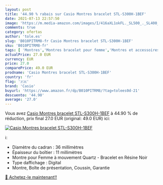 ```yaml
---
layout: post
title: '44.90 % rabais sur Casio Montres bracelet STL-S300H-1BEF'
date: 2021-07-13 22:57:50
image: 'https://m.media-amazon.com/images/I/416aXL1okFL._SL500_._SL400_.jpg'
comments: true
category: ofertas
author: 'tole.es'
slug: 'B010PITRM8-fr Casio Montres bracelet STL-S300H-1BEF'
sku: 'B010PITRM8-fr'
tags: [ 'Montres','Montres bracelet pour femme','Montres et accessoires','Montres femme','casio', ]
actualPrice: 27.0 EUR
currency: EUR
price: 27.0
comparePrice: 49.0 EUR
prodname: 'Casio Montres bracelet STL-S300H-1BEF'
country: 'fr'
flag: '🇫🇷'
brand: 'Casio'
buyurl: 'https://www.amazon.fr/dp/B010PITRM8/?tag=tolees0d-21'
descuento: '44.90'
average: '27.0'
---
```


Vous avez [Casio Montres bracelet STL-S300H-1BEF](https://www.amazon.fr/dp/B010PITRM8/?tag=tolees0d-21)  à  44.90 % de réduction, prix final  27.0 EUR (original: 49.0 EUR) ici:

[![Casio Montres bracelet STL-S300H-1BEF](https://m.media-amazon.com/images/I/416aXL1okFL._SL500_._SL400_.jpg)](https://www.amazon.fr/dp/B010PITRM8/?tag=tolees0d-21)

ℹ️:

- Diamètre du cadran : 36 millimètres
- Épaisseur du boîtier : 11 millimètres
- Montre pour Femme à mouvement Quartz - Bracelet en Résine Noir
- Type daffichage : Digital
- Montre, Boîte de présentation, Coussin, Garantie

[🛒 Achetez-le maintenant!!](https://www.amazon.fr/dp/B010PITRM8/?tag=tolees0d-21)
